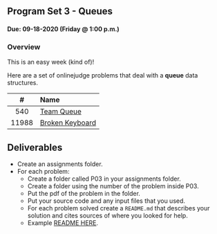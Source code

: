 ## Program Set 3 - Queues
#### Due: 09-18-2020 (Friday @ 1:00 p.m.)

### Overview

This is an easy week (kind of)!

Here are a set of onlinejudge problems that deal with a **queue** data structures. 

|   #   | Name                                                                                                                             |
| :---: | :------------------------------------------------------------------------------------------------------------------------------- |
|  540  | [Team Queue](https://onlinejudge.org/index.php?option=com_onlinejudge&Itemid=8&category=835&page=show_problem&problem=481)       |
| 11988 | [Broken Keyboard](https://onlinejudge.org/index.php?option=com_onlinejudge&Itemid=8&category=838&page=show_problem&problem=3139) |






## Deliverables

- Create an assignments folder.
- For each problem:
  - Create a folder called P03 in your assignments folder.
  - Create a folder using the number of the problem inside P03.
  - Put the pdf of the problem in the folder.
  - Put your source code and any input files that you used.
  - For each problem solved create a `README.md` that describes your solution and cites sources of where you looked for help.
  - Example [README HERE](../../Resources/03-Readmees/README.md).
